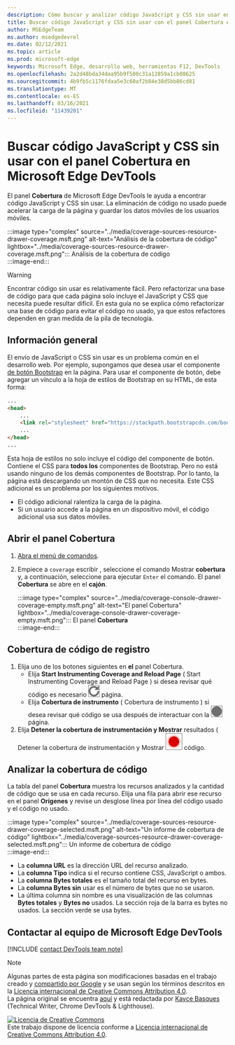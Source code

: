 ```yaml
---
description: Cómo buscar y analizar código JavaScript y CSS sin usar en Microsoft Edge DevTools.
title: Buscar código JavaScript y CSS sin usar con el panel Cobertura en Microsoft Edge DevTools
author: MSEdgeTeam
ms.author: msedgedevrel
ms.date: 02/12/2021
ms.topic: article
ms.prod: microsoft-edge
keywords: Microsoft Edge, desarrollo web, herramientas F12, DevTools
ms.openlocfilehash: 2a2d48bda34daa95b9f500c31a12859a1cb08625
ms.sourcegitcommit: 4b9fb5c1176fdaa5e3c60af2b84e38d5bb86cd81
ms.translationtype: MT
ms.contentlocale: es-ES
ms.lasthandoff: 03/16/2021
ms.locfileid: "11439201"
---
```

<!-- Copyright Kayce Basques 

   Licensed under the Apache License, Version 2.0 (the "License");
   you may not use this file except in compliance with the License.
   You may obtain a copy of the License at

       https://www.apache.org/licenses/LICENSE-2.0

   Unless required by applicable law or agreed to in writing, software
   distributed under the License is distributed on an "AS IS" BASIS,
   WITHOUT WARRANTIES OR CONDITIONS OF ANY KIND, either express or implied.
   See the License for the specific language governing permissions and
   limitations under the License.  -->

# <a name="find-unused-javascript-and-css-code-with-the-coverage-panel-in-microsoft-edge-devtools"></a>Buscar código JavaScript y CSS sin usar con el panel Cobertura en Microsoft Edge DevTools  

El panel **Cobertura** de Microsoft Edge DevTools le ayuda a encontrar código JavaScript y CSS sin usar.  La eliminación de código no usado puede acelerar la carga de la página y guardar los datos móviles de los usuarios móviles.  

:::image type="complex" source="../media/coverage-sources-resource-drawer-coverage.msft.png" alt-text="Análisis de la cobertura de código" lightbox="../media/coverage-sources-resource-drawer-coverage.msft.png":::
   Análisis de la cobertura de código  
:::image-end:::  

> [!WARNING]
> Encontrar código sin usar es relativamente fácil.  Pero refactorizar una base de código para que cada página solo incluye el JavaScript y CSS que necesita puede resultar difícil.  En esta guía no se explica cómo refactorizar una base de código para evitar el código no usado, ya que estos refactores dependen en gran medida de la pila de tecnología.  

## <a name="overview"></a>Información general  

El envío de JavaScript o CSS sin usar es un problema común en el desarrollo web.  Por ejemplo, supongamos que desea usar el componente [de botón Bootstrap][BootstrapButtons] en la página.  Para usar el componente de botón, debe agregar un vínculo a la hoja de estilos de Bootstrap en su HTML, de esta forma:  

```html
...
<head>
    ...
    <link rel="stylesheet" href="https://stackpath.bootstrapcdn.com/bootstrap/4.3.1/css/bootstrap.min.css" integrity="sha384-ggOyR0iXCbMQv3Xipma34MD+dH/1fQ784/j6cY/iJTQUOhcWr7x9JvoRxT2MZw1T" crossorigin="anonymous">
    ...
</head>
...
```  

Esta hoja de estilos no solo incluye el código del componente de botón.  Contiene el CSS para **todos los** componentes de Bootstrap.  Pero no está usando ninguno de los demás componentes de Bootstrap.  Por lo tanto, la página está descargando un montón de CSS que no necesita.  Este CSS adicional es un problema por los siguientes motivos.  

*   El código adicional ralentiza la carga de la página.  <!--Navigate to [Render-Blocking CSS][render].  -->  
*   Si un usuario accede a la página en un dispositivo móvil, el código adicional usa sus datos móviles.  
    
<!--[render]: /web/fundamentals/performance/critical-rendering-path/render-blocking-css  -->  

## <a name="open-the-coverage-panel"></a>Abrir el panel Cobertura  

1.  [Abra el menú de comandos][DevToolsCommandMenu].  
1.  Empiece a `coverage` escribir , seleccione el comando Mostrar **cobertura** y, a continuación, seleccione para ejecutar `Enter` el comando.  El panel **Cobertura** se abre en el **cajón**.  

    :::image type="complex" source="../media/coverage-console-drawer-coverage-empty.msft.png" alt-text="El panel Cobertura" lightbox="../media/coverage-console-drawer-coverage-empty.msft.png":::
       El panel **Cobertura**  
    :::image-end:::  
    
## <a name="record-code-coverage"></a>Cobertura de código de registro  

1.  Elija uno de los botones siguientes en **el** panel Cobertura.  
    *   Elija **Start Instrumenting Coverage and Reload Page** \( Start Instrumenting Coverage and Reload Page \) si desea revisar qué código es necesario ![ para cargar la ](../media/reload-icon.msft.png) página.  
    *   Elija **Cobertura de instrumento** \( Cobertura de instrumento \) si desea revisar qué código se usa después de interactuar con la ![ ](../media/record-icon.msft.png) página.  
1.  Elija **Detener la cobertura de instrumentación y Mostrar** resultados \( Detener la cobertura de instrumentación y Mostrar ![ resultados \) cuando desee detener la grabación de la cobertura de ](../media/stop-icon.msft.png) código.  
    
## <a name="analyze-code-coverage"></a>Analizar la cobertura de código  

La tabla del panel **Cobertura** muestra los recursos analizados y la cantidad de código que se usa en cada recurso.  Elija una fila para abrir ese recurso en el panel **Orígenes** y revise un desglose línea por línea del código usado y el código no usado.  

:::image type="complex" source="../media/coverage-sources-resource-drawer-coverage-selected.msft.png" alt-text="Un informe de cobertura de código" lightbox="../media/coverage-sources-resource-drawer-coverage-selected.msft.png":::
   Un informe de cobertura de código  
:::image-end:::  

*   La **columna URL** es la dirección URL del recurso analizado.  
*   La **columna Tipo** indica si el recurso contiene CSS, JavaScript o ambos.  
*   La **columna Bytes totales** es el tamaño total del recurso en bytes.  
*   La **columna Bytes sin** usar es el número de bytes que no se usaron.  
*   La última columna sin nombre es una visualización de las columnas **Bytes totales** y **Bytes no** usados.  La sección roja de la barra es bytes no usados.  La sección verde se usa bytes.  
    
## <a name="getting-in-touch-with-the-microsoft-edge-devtools-team"></a>Contactar al equipo de Microsoft Edge DevTools  

[!INCLUDE [contact DevTools team note](../includes/contact-devtools-team-note.md)]  

<!-- links -->  

[DevToolsCommandMenu]: ../command-menu/index.md "Ejecute comandos con el menú Comando de Microsoft Edge DevTools | Microsoft Docs"  

[BootstrapButtons]: https://getbootstrap.com/docs/4.3/components/buttons "Botones - Bootstrap"  

> [!NOTE]
> Algunas partes de esta página son modificaciones basadas en el trabajo creado y [compartido por Google][GoogleSitePolicies] y se usan según los términos descritos en la [Licencia internacional de Creative Commons Attribution 4.0][CCA4IL].  
> La página original se encuentra [aquí](https://developers.google.com/web/tools/chrome-devtools/coverage/index) y está redactada por [Kayce Basques][KayceBasques] \(Technical Writer, Chrome DevTools \& Lighthouse\).  

[![Licencia de Creative Commons][CCby4Image]][CCA4IL]  
Este trabajo dispone de licencia conforme a [Licencia internacional de Creative Commons Attribution 4.0][CCA4IL].  

[CCA4IL]: https://creativecommons.org/licenses/by/4.0  
[CCby4Image]: https://i.creativecommons.org/l/by/4.0/88x31.png  
[GoogleSitePolicies]: https://developers.google.com/terms/site-policies  
[KayceBasques]: https://developers.google.com/web/resources/contributors/kaycebasques  
